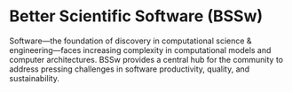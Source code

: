 # Better Scientific Software (BSSw)

Software—the foundation of discovery in computational science & engineering—faces increasing complexity in computational models and computer architectures. BSSw provides a central hub for the community to address pressing challenges in software productivity, quality, and sustainability.


<!---
Slide1 L: ../images/Blog_2302_JETplasma.png
Slide1 R: ../Articles/Blog/2023-02-anatomy-rse-team.md 
Slide2 L: ../images/Blog_2301_Bell_LabNotesLt.png
Slide2 R: ../Articles/Blog/LessonsTransitioningExptoCS.md
Slide3 L: ../CuratedContent/2023-02-Inclusivescientificmeetings.md
Slide3 R: ../CuratedContent/Intersect-training.md
Slide4 L: ../Events/2023-02-siam-cse23.md 
Slide4 R: ../Events/hpcbp-072-warpx.md 
Slide5 L: ../Events/2023-02-collective-learning-survey.md
Slide5 R: ../CuratedContent/CiseCollegevilleWkship2022.md
--->

<!---
Note: We have had up to 7 L and R panels in the carousel, even if the current carousel may be shorter.

Caution: Blank line after first comment mark (or before last comment mark) causes build failure.
LCM: Saving for use again later

Slide1 R: ../Articles/Blog/BSSwHighlights2022.md
Slide2 L: ../Articles/Blog/2023-01-ecp-tutorials-bosf.md
Slide2 R: ../CuratedContent/CiseCollegevilleWkship2022.md
Slide3 L: ../CuratedContent/ExecutableEnvironments.md
Slide3 R: ../Events/2023-02-ECP23-BOF-BSSw.md
Slide4 L: ../Events/2023-02-ECP23-BOF-BSSw-fellowship.md
Slide4 R: ../Events/ATPESC23.md
Slide5 L: ../Articles/Blog/2022-12-2023BSSwFellowshipAnnounce.md
Slide5 R: ../CuratedContent/AgileProjectManagement.md
--->

<!---
[Site Overview](SiteOverview.md)

[Communities Overview](CommunitiesOverview.md)

[Intro to CSE](IntroToCse.md)

[Intro to HPC](IntroToHpc.md)

--->
